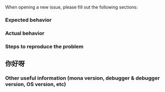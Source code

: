 When opening a new issue, please fill out the following sections:

### Expected behavior 

### Actual behavior

### Steps to reproduce the problem
## 你好呀


### Other useful information (mona version, debugger & debugger version, OS version, etc)
